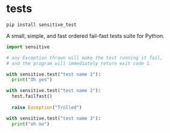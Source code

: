 # tests

```
pip install sensitive_test
```

A small, simple, and fast ordered fail-fast tests suite for Python.

```py
import sensitive

# any Exception thrown will make the test running it fail,
# and the program will immediately return exit code 1.

with sensitive.test("test name 1"):
  print("Oh yes")

with sensitive.test("test name 2"):
  test.failfast()
  
  raise Exception("Trolled")

with sensitive.test("test name 3"):
  print("oh no")
```